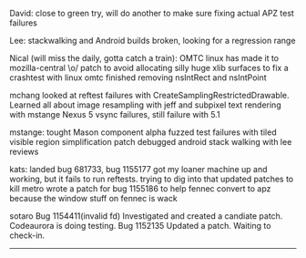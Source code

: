 David:
        close to green try, will do another to make sure
        fixing actual APZ test failures



Lee:
        stackwalking and Android builds broken, looking for a regression range



Nical (will miss the daily, gotta catch a train):
        OMTC linux has made it to mozilla-central \o/
        patch to avoid allocating silly huge xlib surfaces to fix a crashtest with linux omtc
        finished removing nsIntRect and nsIntPoint



mchang
        looked at reftest failures with CreateSamplingRestrictedDrawable.
        Learned all about image resampling with jeff and subpixel text rendering with mstange
        Nexus 5 vsync failures, still failure with 5.1



mstange:
        tought Mason component alpha
        fuzzed test failures with tiled visible region simplification patch
        debugged android stack walking with lee
        reviews



kats:
        landed bug 681733, bug 1155177
        got my loaner machine up and working, but it fails to run reftests. trying to dig into that
        updated patches to kill metro
        wrote a patch for bug 1155186 to help fennec convert to apz because the window stuff on fennec is wack



sotaro
        Bug 1154411(invalid fd) Investigated and created a candiate patch. Codeaurora is doing testing.
        Bug 1152135 Updated a patch. Waiting to check-in.



________________


